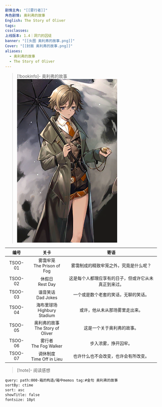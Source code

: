 ```yaml
---
剧情主角: "[[雾行者]]"
角色剧情: 奥利弗的故事
English: The Story of Oliver
tags: 
cssclasses: 
上线版本: 1.4｜洞穴的囚徒
banner: "[[头图 奥利弗的故事.png]]"
Cover: "[[封面 奥利弗的故事.png]]"
aliases:
  - 奥利弗的故事
  - The Story of Oliver
---
```

> [!bookinfo]- 奥利弗的故事
> ![封面 奥利弗的故事](assets/雾行者·奥利弗的故事.assets/封面%20奥利弗的故事.png)
> 
|   编号   |               关卡               |             寄语             |
| :----: | :----------------------------: | :------------------------: |
| TSOO-01 |   雾霭牢笼<br/>The Prison of Fog   |    雾霭制成的精致牢笼之外，究竟是什么呢？     |
| TSOO-02 |        休假日<br/>Rest Day        | 这是每个人都理应享有的日子，但或许它从未真正到来过。 |
| TSOO-03 |       谐音笑话<br/>Dad Jokes       |     一个或是数个老套的笑话，无聊的笑话。     |
| TSOO-04 |   海布里球场<br/>Highbury Stadium   |      或许，他从未从那场雾里走出来。       |
| TSOO-05 | 奥利弗的故事<br/>The Story of Oliver |       这是一个关于奥利弗的故事。        |
| TSOO-06 |     雾行者<br/>The Fog Walker     |         步入浓雾，挣开囚牢。         |
| TSOO-07 |   调休制度<br/>Time Off in Lieu    |     也许什么也不会改变，也许会有所改变。     |

> [!note]- 阅读感想

~~~~note-gallery
query: path:000-箱的构造/箱中memos tag:#金句 奥利弗的故事
sortBy: ctime
sort: asc
showTitle: false
fontsize: 10pt
~~~~
